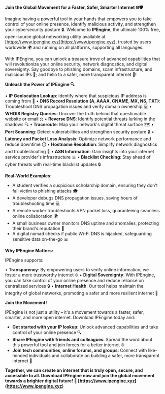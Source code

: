 **Join the Global Movement for a Faster, Safer, Smarter Internet 🌐🛡️**

Imagine having a powerful tool in your hands that empowers you to take control of your online presence, identify malicious activity, and strengthen your cybersecurity posture 🔒. Welcome to **IPEngine**, the ultimate 100% free, open-source global networking utility available at [https://www.ipengine.xyz](https://www.ipengine.xyz), trusted by users worldwide 🌍 and running on all platforms, supporting all languages.

With IPEngine, you can unlock a treasure trove of advanced capabilities that will revolutionize your online security, network diagnostics, and digital sovereignty. Say goodbye to phishing domains, scam infrastructure, and malicious IPs 🚫; and hello to a safer, more transparent internet 🌟!

**Unleash the Power of IPEngine 🔍**

• **IP Geolocation Lookup**: Identify where that suspicious IP address is coming from 📍
• **DNS Record Resolution (A, AAAA, CNAME, MX, NS, TXT)**: Troubleshoot DNS propagation issues and verify domain ownership 💻
• **WHOIS Registry Queries**: Uncover the truth behind that questionable website or email ⚖️
• **Reverse DNS**: Identify potential threats lurking in the shadows 🔍
• **Traceroute**: Map your network's digital threat surface 🗺️
• **Port Scanning**: Detect vulnerabilities and strengthen security posture 🔒
• **Latency and Packet Loss Analysis**: Optimize network performance and reduce downtime ⏱️
• **Hostname Resolution**: Simplify network diagnostics and troubleshooting 📡
• **ASN Information**: Gain insights into your internet service provider's infrastructure 📊
• **Blacklist Checking**: Stay ahead of cyber threats with real-time blacklist updates 🔒

**Real-World Examples:**

* A student verifies a suspicious scholarship domain, ensuring they don't fall victim to phishing attacks 🎓
* A developer debugs DNS propagation issues, saving hours of troubleshooting time 💻
* A remote worker troubleshoots VPN packet loss, guaranteeing seamless online collaboration 🌍
* A small business owner monitors DNS uptime and anomalies, protecting their brand's reputation 🚀
* A digital nomad checks if public Wi-Fi DNS is hijacked, safeguarding sensitive data on-the-go 📊

**Why IPEngine Matters:**

IPEngine supports:

• **Transparency**: By empowering users to verify online information, we foster a more trustworthy internet 🌐
• **Digital Sovereignty**: With IPEngine, you can take control of your online presence and reduce reliance on centralized services 🔒
• **Internet Health**: Our tool helps maintain the integrity of global networks, promoting a safer and more resilient internet 🚀

**Join the Movement!**

IPEngine is not just a utility – it's a movement towards a faster, safer, smarter, and more open internet. Download IPEngine today and:

* **Get started with your IP lookup**: Unlock advanced capabilities and take control of your online presence 🔍
* **Share IPEngine with friends and colleagues**: Spread the word about this powerful tool and join forces for a better internet 🌐
* **Join tech communities, online forums, and groups**: Connect with like-minded individuals and collaborate on building a safer, more transparent internet 🤝

**Together, we can create an internet that is truly open, secure, and accessible to all. Download IPEngine now and join the global movement towards a brighter digital future! 🔗 [https://www.ipengine.xyz](https://www.ipengine.xyz)**